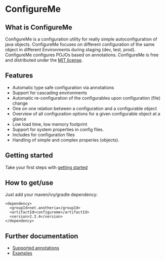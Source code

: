 ConfigureMe
===========

## What is ConfigureMe
ConfigureMe is a configuration utility for really simple autoconfiguration of java objects. ConfigureMe focuses on different configuration of the same object in different Environments during staging (dev, test, prod). ConfigureMe configures POJOs based on annotations.
ConfigureMe is free and distributed under the [MIT license](http://www.opensource.org/licenses/mit-license.php).

## Features
* Automatic type safe configuration via annotations
* Support for cascading environments
* Automatic re-configuration of the configurables upon configuration (file) change
* One on one relation between a configuration and a configurable object
* Overview of all configuration options for a given configurable object at a glance
* Low load time, low memory footprint
* Support for system properties in config files.
* Includes for configuration files
* Handling of simple and complex properies (objects).

## Getting started
Take your first steps with [getting started](https://confluence.opensource.anotheria.net/display/CONFIGUREME/01+Getting+Started)

## How to get/use
Just add your maven/ivy/gradle dependency:
```
<dependency>
  <groupId>net.anotheria</groupId>
  <artifactId>configureme</artifactId>
  <version>2.3.4</version>
</dependency>
```
## Further documentation
* [Supported annotations](wiki/Annotations)
* [Examples](wiki/Examples)
